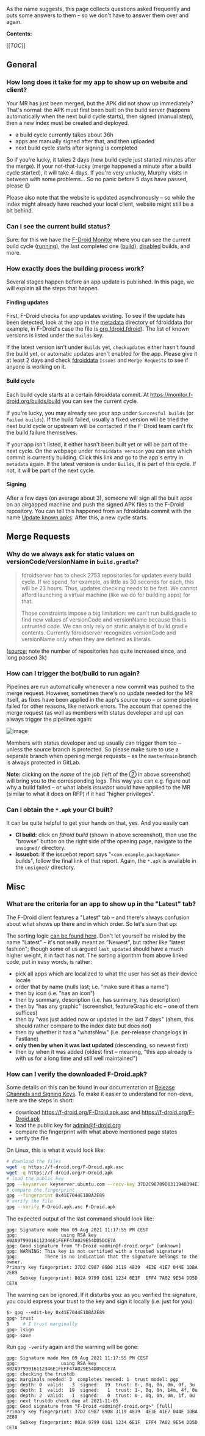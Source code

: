As the name suggests, this page collects questions asked frequently and puts some answers to them – so we don't have to answer them over and again.

**Contents:**

[[_TOC_]]

## General
### How long does it take for my app to show up on website and client?
Your MR has just been merged, but the APK did not show up immediately? That's normal: the APK must first been built on the build server (happens automatically when the next build cycle starts), then signed (manual step), then a new index must be created and deployed.

* a build cycle currently takes about 36h
* apps are manually signed after that, and then uploaded
* next build cycle starts after signing is completed

So if you're lucky, it takes 2 days (new build cycle just started minutes after the merge). If your not-that-lucky (merge happened a minute after a build cycle started), it will take 4 days. If you're very unlucky, Murphy visits in between with some problems… So no panic before 5 days have passed, please :wink:

Please also note that the website is updated asynchronously – so while the index might already have reached your local client, website might still be a bit behind.

### Can I see the current build status?
Sure: for this we have the [F-Droid Monitor](https://monitor.f-droid.org/builds) where you can see the current build cycle ([running](https://monitor.f-droid.org/builds/running)), the last completed one ([build](https://monitor.f-droid.org/builds/build)), [disabled](https://monitor.f-droid.org/builds/disabled) builds, and more.

### How exactly does the building process work?
Several stages happen before an app update is published. In this page, we will explain all the steps that happen.

#### Finding updates

First, F-Droid checks for app updates existing. To see if the update has been detected, look at the app in the [metadata](https://gitlab.com/fdroid/fdroiddata/-/tree/master/metadata) directory of fdroiddata (for example, in F-Droid's case the file is [org.fdroid.fdroid](https://gitlab.com/fdroid/fdroiddata/-/blob/master/metadata/org.fdroid.fdroid.yml)). The list of known versions is listed under the `Builds` key.

If the latest version isn't under `Builds` yet, `checkupdates` either hasn't found the build yet, or automatic updates aren't enabled for the app. Please give it at least 2 days and check [fdroiddata](https://gitlab.com/fdroid/fdroiddata) `Issues` and `Merge Requests` to see if anyone is working on it.

#### Build cycle

Each build cycle starts at a certain fdroiddata commit. At https://monitor.f-droid.org/builds/build you can see the current cycle.

If you're lucky, you may already see your app under `Succcesful builds` (or `Failed builds`). If the build failed, usually a fixed version will be tried the next build cycle or upstream will be contacted if the F-Droid team can't fix the build failure themselves.

If your app isn't listed, it either hasn't been built yet or will be part of the next cycle. On the webpage under `fdroiddata version` you can see which commit is currently building. Click this link and go to the app's entry in `metadata` again. If the latest version is under `Builds`, it is part of this cycle. If not, it will be part of the next cycle.

#### Signing

After a few days (on average about 3), someone will sign all the built apps on an airgapped machine and push the signed APK files to the F-Droid repository. You can tell this happened from an fdroiddata commit with the name [Update known apks](https://gitlab.com/fdroid/fdroiddata/-/commits/master?search=Update+known+apks). After this, a new cycle starts.

## Merge Requests
### Why do we always ask for static values on versionCode/versionName in `build.gradle`?
> fdroidserver has to check 2753 repositories for updates every build cycle. If we spend, for example, as little as 30 seconds for each, this will be 23 hours. Thus, updates checking needs to be fast. We cannot afford launching a virtual machine (like we do for building apps) for that.
>
> Those constraints impose a big limitation: we can't run build.gradle to find new values of versionCode and versionName because this is untrusted code. We can only rely on static analysis of build.gradle contents. Currently fdroidserver recognizes versionCode and versionName only when they are defined as literals.

([source](https://gitlab.com/fdroid/fdroiddata/-/merge_requests/6570#note_353356522); note the number of repositories has quite increased since, and long passed 3k)

### How can I trigger the bot/build to run again?
Pipelines are run automatically whenever a new commit was pushed to the merge request. However, sometimes there's no update needed for the MR itself, as fixes have been applied in the app's source repo – or some pipeline failed for other reasons, like network errors. The account that opened the merge request (as well as members with status developer and up) can always trigger the pipelines again:

![image](uploads/fd7c1a2a6514c617de8cf396b98f7611/image.png)

Members with status developer and up usually can trigger them too – unless the source branch is protected. So please make sure to use a separate branch when opening merge requests – as the `master`/`main` branch is always protected in GitLab.

**Note:** clicking on the *name* of the job (left of the ② in above screenshot) will bring you to the corresponding logs. This way you can e.g. figure out why a build failed – or what labels *issuebot* would have applied to the MR (similar to what it does on RFP) if it had "higher privileges".

### Can I obtain the `*.apk` your CI built?
It can be quite helpful to get your hands on that, yes. And you easily can

* **CI build:** click on *fdroid build* (shown in above screenshot), then use the "browse" button on the right side of the opening page, navigate to the `unsigned/` directory.
* **Issuebot:** If the issuebot report says "`<com.example.packageName>` builds", follow the final link of that report. Again, the `*.apk` is available in the `unsigned/` directory.


## Misc
### What are the criteria for an app to show up in the "Latest" tab?
The F-Droid client features a "Latest" tab – and there's always confusion about what shows up there and in which order. So let's sum that up:

The sorting logic [can be found here](https://gitlab.com/fdroid/fdroidclient/-/merge_requests/971/diffs#fbc34fe643b953bd45f1cc19fc874453c683b074_854_865). Don't let yourself be misled by the name "Latest" – it's not really meant as "Newest", but rather like "latest fashion"; though some of us argued `last_updated` should have a much higher weight, it in fact has not. The sorting algorithm from above linked code, put in easy words, is rather:

* pick all apps which are localized to what the user has set as their device locale
* order that by name (nulls last; i.e. "make sure it has a name")
* then by icon (i.e. "has an icon")
* then by summary, description (i.e. has summary, has description)
* then by "has any graphic" (screenshot, featureGraphic etc – one of them suffices)
* then by "was just added now or updated in the last 7 days" (ahem, this should rather compare to the index date but does not)
* then by whether it has a "whatsNew" (i.e. per-release changelogs in Fastlane)
* **only then by when it was last updated** (descending, so newest first)
* then by when it was added (oldest first – meaning, "this app already is with us for a long time and still well maintained")

### How can I verify the downloaded F-Droid.apk?
Some details on this can be found in our documentation at [Release Channels and Signing Keys](https://f-droid.org/docs/Release_Channels_and_Signing_Keys/). To make it easier to understand for non-devs, here are the steps in short:

* download https://f-droid.org/F-Droid.apk.asc and https://f-droid.org/F-Droid.apk
* load the public key for admin@f-droid.org
* compare the fingerprint with what above mentioned page states
* verify the file

On Linux, this is what it would look like:

```bash
# download the files
wget -q https://f-droid.org/F-Droid.apk.asc
wget -q https://f-droid.org/F-Droid.apk
# load the public key
gpg --keyserver keyserver.ubuntu.com --recv-key 37D2C98789D8311948394E3E41E7044E1DBA2E89
# compare the fingerprint
gpg --fingerprint 0x41E7044E1DBA2E89
# verify the file
gpg --verify F-Droid.apk.asc F-Droid.apk
```

The expected output of the last command should look like:

```
gpg: Signature made Mon 09 Aug 2021 11:17:55 PM CEST
gpg:                using RSA key 802A9799016112346E1FEFF47A029E54DD5DCE7A
gpg: Good signature from "F-Droid <admin@f-droid.org>" [unknown]
gpg: WARNING: This key is not certified with a trusted signature!
gpg:          There is no indication that the signature belongs to the owner.
Primary key fingerprint: 37D2 C987 89D8 3119 4839  4E3E 41E7 044E 1DBA 2E89
     Subkey fingerprint: 802A 9799 0161 1234 6E1F  EFF4 7A02 9E54 DD5D CE7A
```

The warning can be ignored. If it disturbs you: as you verified the signature, you could express your trust to the key and sign it locally (i.e. just for you):

```bash
$> gpg --edit-key 0x41E7044E1DBA2E89
gpg> trust
3     # I trust marginally
gpg> lsign
gpg> save
```

Run `gpg -verify` again and the warning will be gone:

```
gpg: Signature made Mon 09 Aug 2021 11:17:55 PM CEST
gpg:                using RSA key 802A9799016112346E1FEFF47A029E54DD5DCE7A
gpg: checking the trustdb
gpg: marginals needed: 3  completes needed: 1  trust model: pgp
gpg: depth: 0  valid:   3  signed:  19  trust: 0-, 0q, 0n, 0m, 0f, 3u
gpg: depth: 1  valid:  19  signed:   1  trust: 1-, 0q, 0n, 14m, 4f, 0u
gpg: depth: 2  valid:   1  signed:   0  trust: 0-, 0q, 0n, 0m, 1f, 0u
gpg: next trustdb check due at 2021-11-05
gpg: Good signature from "F-Droid <admin@f-droid.org>" [full]
Primary key fingerprint: 37D2 C987 89D8 3119 4839  4E3E 41E7 044E 1DBA 2E89
     Subkey fingerprint: 802A 9799 0161 1234 6E1F  EFF4 7A02 9E54 DD5D CE7A
```
